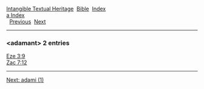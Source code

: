 [Intangible Textual Heritage](../../index)  [Bible](../index) 
[Index](index)   
[a Index](_a_)  
  [Previous](c00180)  [Next](c00182) 

------------------------------------------------------------------------

### &lt;adamant&gt; 2 entries

[Eze 3:9](../kjv/eze003.htm#009)  
[Zac 7:12](../kjv/zac007.htm#012)  

------------------------------------------------------------------------

[Next: adami (1)](c00182)
